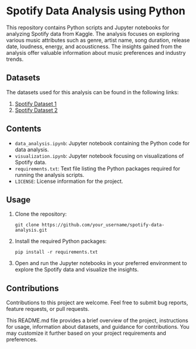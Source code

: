 
# Spotify Data Analysis using Python

This repository contains Python scripts and Jupyter notebooks for analyzing Spotify data from Kaggle. The analysis focuses on exploring various music attributes such as genre, artist name, song duration, release date, loudness, energy, and acousticness. The insights gained from the analysis offer valuable information about music preferences and industry trends.

## Datasets

The datasets used for this analysis can be found in the following links:

1. [Spotify Dataset 1](https://www.kaggle.com/datasets/lehaknarnauli/spotify-datasets)
2. [Spotify Dataset 2](https://www.kaggle.com/datasets/zaheenhamidani/ultimate-spotify-tracks-db?rvi=1)

## Contents

- `data_analysis.ipynb`: Jupyter notebook containing the Python code for data analysis.
- `visualization.ipynb`: Jupyter notebook focusing on visualizations of Spotify data.
- `requirements.txt`: Text file listing the Python packages required for running the analysis scripts.
- `LICENSE`: License information for the project.

## Usage

1. Clone the repository:

   ```
   git clone https://github.com/your_username/spotify-data-analysis.git
   ```

2. Install the required Python packages:

   ```
   pip install -r requirements.txt
   ```

3. Open and run the Jupyter notebooks in your preferred environment to explore the Spotify data and visualize the insights.

## Contributions

Contributions to this project are welcome. Feel free to submit bug reports, feature requests, or pull requests.



This README.md file provides a brief overview of the project, instructions for usage, information about datasets, and guidance for contributions. You may customize it further based on your project requirements and preferences.
